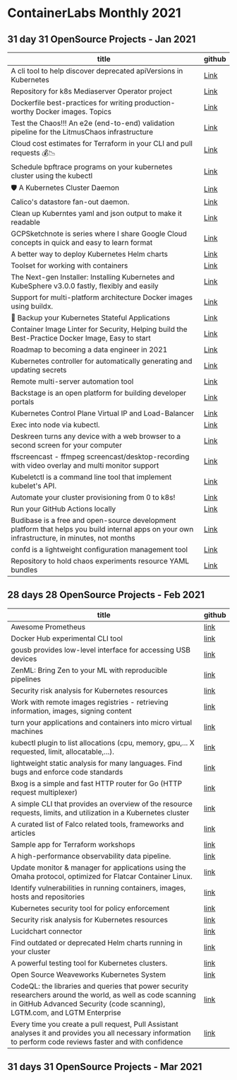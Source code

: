 # ContainerLabs Monthly 2021 

## 31 day 31 OpenSource Projects - Jan 2021 



| title                                                                                            	| github                                                  	|
|--------------------------------------------------------------------------------------------------	|---------------------------------------------------------	|
| A cli tool to help discover deprecated apiVersions in Kubernetes                                 	| [Link](https://github.com/FairwindsOps/pluto)                   	|
| Repository for k8s Mediaserver Operator project                                                  	| [Link](https://github.com/kubealex/k8s-mediaserver-operator)    	|
| Dockerfile best-practices for writing production-worthy Docker images. Topics                    	| [Link](https://github.com/hexops/dockerfile)                   	|
| Test the Chaos!!! An e2e (end-to-end) validation pipeline for the LitmusChaos infrastructure     	|[Link](https://github.com/litmuschaos/litmus-e2e)              	|
| Cloud cost estimates for Terraform in your CLI and pull requests  💰📉                             	| [Link](https://github.com/infracost/infracost)                  	|
| Schedule bpftrace programs on your kubernetes cluster using the kubectl                          	| [Link](https://github.com/iovisor/kubectl-trace)               	|
| 🛡️  A Kubernetes Cluster Daemon                                                                   	| [Link](https://github.com/appscode/kubed)                   	|
| Calico's datastore fan-out daemon.                                                               	| [Link](https://github.com/projectcalico/typha)                  	|
| Clean up Kuberntes yaml and json output to make it readable                                      	| [Link](https://github.com/itaysk/kubectl-neat)                  	|
| GCPSketchnote is series where I share Google Cloud concepts in quick and easy to learn format    	| [Link](https://github.com/priyankavergadia/GCPSketchnote)       	|
| A better way to deploy Kubernetes Helm charts                                                    	| [Link](https://github.com/replicatedhq/ship)                   	|
| Toolset for working with containers                                                              	| [Link](https://github.com/krane/krane)                          	|
| The Next-gen Installer: Installing Kubernetes and KubeSphere v3.0.0 fastly, flexibly and easily  	| [Link](https://github.com/kubesphere/kubekey)                   	|
| Support for multi-platform architecture Docker images using buildx.                              	| [Link](https://github.com/raspbernetes/multi-arch-images)       	|
| 🛅  Backup your Kubernetes Stateful Applications                                                  	| [Link](https://github.com/stashed/stash)                       	|
| Container Image Linter for Security, Helping build the Best-Practice Docker Image, Easy to start 	| [Link](https://github.com/goodwithtech/dockle)                  	|
| Roadmap to becoming a data engineer in 2021                                                      	| [Link](https://github.com/datastacktv/data-engineer-roadmap)    	|
| Kubernetes controller for automatically generating and updating secrets                          	| [Link](https://github.com/mittwald/kubernetes-secret-generator) 	|
| Remote multi-server automation tool                                                              	| [Link](https://github.com/capistrano/capistrano)                	|
| Backstage is an open platform for building developer portals                                      | [Link](https://github.com/backstage/backstage)                     |
| Kubernetes Control Plane Virtual IP and Load-Balancer                                             | [Link](https://github.com/plunder-app/kube-vip)                   |
| Exec into node via kubectl.                                                                      | [Link](https://github.com/kvaps/kubectl-node-shell )             |
| Deskreen turns any device with a web browser to a second screen for your computer                 | [Link](https://github.com/pavlobu/deskreen)  |
| ffscreencast - ffmpeg screencast/desktop-recording with video overlay and multi monitor support   | [Link](https://github.com/cytopia/ffscreencast )  |
| Kubeletctl is a command line tool that implement kubelet's API.                                   | [Link]( https://github.com/cyberark/kubeletctl)  |
| Automate your cluster provisioning from 0 to k8s!                                                 | [Link](https://github.com/kubealex/libvirt-k8s-provisioner)  | 
|  Run your GitHub Actions locally                                                                  | [Link](https://github.com/nektos/act)|
| Budibase is a free and open-source development platform that helps you build internal apps on your own infrastructure, in minutes, not months | [Link](https://github.com/Budibase/budibase)| 
| confd is a lightweight configuration management tool  | [Link](https://github.com/kelseyhightower/confd ) |
| Repository to hold chaos experiments resource YAML bundles   | [Link](https://github.com/litmuschaos/chaos-charts)|




## 28 days 28 OpenSource Projects - Feb 2021 


| title                                                                                          | github                                                     |
|------------------------------------------------------------------------------------------------|------------------------------------------------------------|
|  Awesome Prometheus                                                                            | [link](https://github.com/roaldnefs/awesome-prometheus)    |
| Docker Hub experimental CLI tool                                                               | [link](https://github.com/docker/hub-tool)                 |
| gousb provides low-level interface for accessing USB devices                                   | [link](https://github.com/google/gousb)                    |
| ZenML: Bring Zen to your ML with reproducible pipelines                                        | [link](https://github.com/maiot-io/zenml)                  |
|   Security risk analysis for Kubernetes resources                                              | [link](https://github.com/controlplaneio/kubesec)          |
| Work with remote images registries - retrieving information, images, signing content           | [link](https://github.com/containers/skopeo)               |
| turn your applications and containers into micro virtual machines                              | [link](https://github.com/vorteil/vorteil)                 |
| kubectl plugin to list allocations (cpu, memory, gpu,... X requested, limit, allocatable,...). | [link](https://github.com/davidB/kubectl-view-allocations) |
| lightweight static analysis for many languages. Find bugs and enforce code standards           | [link](https://github.com/returntocorp/semgrep)            |
| Bxog is a simple and fast HTTP router for Go (HTTP request multiplexer)                        |  [link](https://github.com/claygod/Bxog)                   |                                                                                                                      | Detect compliance and security violations across Infrastructure as Code to mitigate risk before provisioning cloud native infrastructure.| [link](https://github.com/accurics/terrascan)                    |
| A simple CLI that provides an overview of the resource requests, limits, and utilization in a Kubernetes cluster           | [link](https://github.com/ahmetb/kubectx)                                                                                                 |
|  A curated list of Falco related tools, frameworks and articles                   | [link](https://github.com/developer-guy/awesome-falco )  |                                                |
| Sample app for Terraform workshops                                                                  | [link](https://github.com/hashicorp/hashicat-azure)                                                   | Autogenerate RBAC policies based on Kubernetes audit logs.      | [link](https://github.com/liggitt/audit2rbac)
| A high-performance observability data pipeline.                 | [link](https://github.com/timberio/vector)                                                |
|  Update monitor & manager for applications using the Omaha protocol, optimized for Flatcar Container Linux.                                                             | [link](https://github.com/kinvolk/nebraska)                                                     |
|  Identify vulnerabilities in running containers, images, hosts and repositories                                                                                               | [link]( https://github.com/deepfence/ThreatMapper)                                                     |
|   Kubernetes security tool for policy enforcement                                           | [link]( https://github.com/cruise-automation/k-rail )    |                                                 | Develop Kubernetes apps iteratively with Docker-Compose. | [Link](https://github.com/appvia/kev )
|     Security risk analysis for Kubernetes resources                                                                                      | [link]( https://github.com/controlplaneio/kubectl-kubesec )                                                     |
|   Lucidchart connector                                                                                              | [link](https://github.com/marketplace/lucidchart-connector)                                                    |
|   Find outdated or deprecated Helm charts running in your cluster                                                                                             | [link](https://github.com/FairwindsOps/nova)                                                    |
|  A powerful testing tool for Kubernetes clusters.                                                            | [link]( https://github.com/powerfulseal/powerfulseal)                                                     |
|   Open Source Weaveworks Kubernetes System                                                     | [link](https://github.com/weaveworks/wksctl)                                                    |
|    CodeQL: the libraries and queries that power security researchers around the world, as well as code scanning in GitHub Advanced Security (code scanning), LGTM.com, and LGTM Enterprise                                                                                            | [link]( https://github.com/github/codeql)                                                     | Every time you create a pull request, Pull Assistant analyses it and provides you all necessary information to perform code reviews faster and with confidence 
|  Every time you create a pull request, Pull Assistant analyses it and provides you all necessary information to perform code reviews faster and with confidence                                                                                               | [link](https://github.com/marketplace/pull-assistant)                                                   |



## 31 days 31 OpenSource Projects - Mar 2021 








